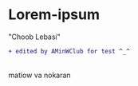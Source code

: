 # Lorem-ipsum
"Choob Lebasi" <br>
``` diff
+ edited by AMinWClub for test ^_^
```
<br> matiow va nokaran
